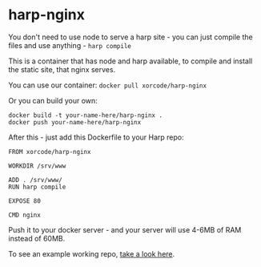 harp-nginx
==================

You don't need to use node to serve a harp site - you can just compile the files and use anything - `harp compile`

This is a container that has node and harp available, to compile and install the static site, that nginx serves.

You can use our container: `docker pull xorcode/harp-nginx`

Or you can build your own:

```
docker build -t your-name-here/harp-nginx .
docker push your-name-here/harp-nginx
```

After this - just add this Dockerfile to your Harp repo:

```
FROM xorcode/harp-nginx

WORKDIR /srv/www

ADD . /srv/www/
RUN harp compile

EXPOSE 80

CMD nginx
```

Push it to your docker server - and your server will use 4-6MB of RAM instead of 60MB.

To see an example working repo, [take a look here](https://github.com/octohost/harp).
